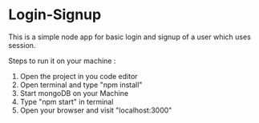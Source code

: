 # Login-Signup
This is a simple node app for basic login and signup of a user which uses session.

Steps to run it on your machine :
1. Open the project in you code editor
2. Open terminal and type "npm install"
3. Start mongoDB on your Machine
4. Type "npm start" in terminal
5. Open your browser and visit "localhost:3000"
